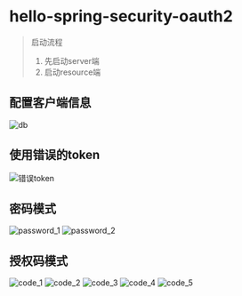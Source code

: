 # hello-spring-security-oauth2

> 启动流程
> 1. 先启动server端
> 2. 启动resource端

## 配置客户端信息
![db](https://user-images.githubusercontent.com/33513409/84219664-9c138d00-ab03-11ea-8c1a-0ed5f88156ee.png)

## 使用错误的token
![错误token](https://user-images.githubusercontent.com/33513409/84219674-a46bc800-ab03-11ea-9b48-de4ffbf814bc.png)

## 密码模式
![password_1](https://user-images.githubusercontent.com/33513409/84219689-adf53000-ab03-11ea-90af-0a4a224e7be7.png)
![password_2](https://user-images.githubusercontent.com/33513409/84219699-b51c3e00-ab03-11ea-838e-84a6d4a8791f.png)

## 授权码模式
![code_1](https://user-images.githubusercontent.com/33513409/84219706-b9e0f200-ab03-11ea-81cc-4b3512fcbaf7.png)
![code_2](https://user-images.githubusercontent.com/33513409/84219726-c1a09680-ab03-11ea-9910-2232ca011716.png)
![code_3](https://user-images.githubusercontent.com/33513409/84219727-c2392d00-ab03-11ea-9f65-2b4c736343e0.png)
![code_4](https://user-images.githubusercontent.com/33513409/84219728-c2d1c380-ab03-11ea-8204-35c9e41c5806.png)
![code_5](https://user-images.githubusercontent.com/33513409/84219729-c36a5a00-ab03-11ea-9413-f40dbb7c7c4e.png)


















